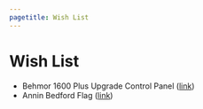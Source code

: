 ```yaml
---
pagetitle: Wish List
---
```


Wish List
===

*  Behmor 1600 Plus Upgrade Control Panel ([link]( http://www.sweetmarias.com/store/roast-coffee/drum-roasters/behmor/behmor-plus-upgrade-panel.html))
*  Annin Bedford Flag ([link]( http://www.amazon.com/Annin-Flagmakers-319726-Nyl-Glo-Bedford/dp/B0048MJB7E/))
